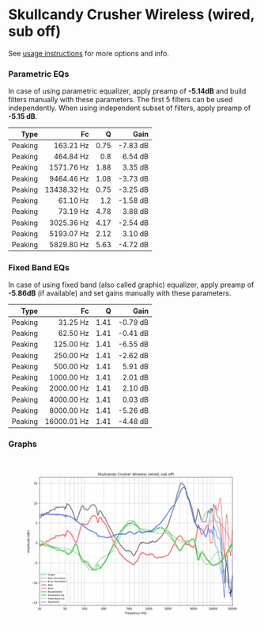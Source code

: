 # Skullcandy Crusher Wireless (wired, sub off)
See [usage instructions](https://github.com/jaakkopasanen/AutoEq#usage) for more options and info.

### Parametric EQs
In case of using parametric equalizer, apply preamp of **-5.14dB** and build filters manually
with these parameters. The first 5 filters can be used independently.
When using independent subset of filters, apply preamp of **-5.15 dB**.

| Type    | Fc          |    Q | Gain     |
|--------:|------------:|-----:|---------:|
| Peaking | 163.21 Hz   | 0.75 | -7.83 dB |
| Peaking | 464.84 Hz   | 0.8  | 6.54 dB  |
| Peaking | 1571.76 Hz  | 1.88 | 3.35 dB  |
| Peaking | 9464.46 Hz  | 1.08 | -3.73 dB |
| Peaking | 13438.32 Hz | 0.75 | -3.25 dB |
| Peaking | 61.10 Hz    | 1.2  | -1.58 dB |
| Peaking | 73.19 Hz    | 4.78 | 3.88 dB  |
| Peaking | 3025.36 Hz  | 4.17 | -2.54 dB |
| Peaking | 5193.07 Hz  | 2.12 | 3.10 dB  |
| Peaking | 5829.80 Hz  | 5.63 | -4.72 dB |

### Fixed Band EQs
In case of using fixed band (also called graphic) equalizer, apply preamp of **-5.86dB**
(if available) and set gains manually with these parameters.

| Type    | Fc          |    Q | Gain     |
|--------:|------------:|-----:|---------:|
| Peaking | 31.25 Hz    | 1.41 | -0.79 dB |
| Peaking | 62.50 Hz    | 1.41 | -0.41 dB |
| Peaking | 125.00 Hz   | 1.41 | -6.55 dB |
| Peaking | 250.00 Hz   | 1.41 | -2.62 dB |
| Peaking | 500.00 Hz   | 1.41 | 5.91 dB  |
| Peaking | 1000.00 Hz  | 1.41 | 2.01 dB  |
| Peaking | 2000.00 Hz  | 1.41 | 2.10 dB  |
| Peaking | 4000.00 Hz  | 1.41 | 0.03 dB  |
| Peaking | 8000.00 Hz  | 1.41 | -5.26 dB |
| Peaking | 16000.01 Hz | 1.41 | -4.48 dB |

### Graphs
![](./Skullcandy%20Crusher%20Wireless%20(wired,%20sub%20off).png)